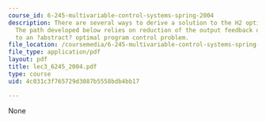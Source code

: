 ```yaml
---
course_id: 6-245-multivariable-control-systems-spring-2004
description: There are several ways to derive a solution to the H2 optimization problem.
  The path developed below relies on reduction of the output feedback design problem
  to an ?abstract? optimal program control problem.
file_location: /coursemedia/6-245-multivariable-control-systems-spring-2004/4c031c3f765729d3087b5558bdb4bb17_lec3_6245_2004.pdf
file_type: application/pdf
layout: pdf
title: lec3_6245_2004.pdf
type: course
uid: 4c031c3f765729d3087b5558bdb4bb17

---
```

None